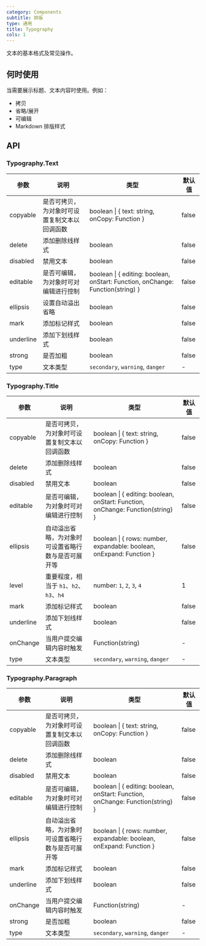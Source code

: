 ```yaml
---
category: Components
subtitle: 排版
type: 通用
title: Typography
cols: 1
---
```


文本的基本格式及常见操作。

## 何时使用

当需要展示标题、文本内容时使用。例如：
* 拷贝
* 省略/展开
* 可编辑
* Markdown 排版样式

## API

### Typography.Text

| 参数 | 说明 | 类型 | 默认值 |
| --- | --- | --- | --- |
| copyable | 是否可拷贝，为对象时可设置复制文本以回调函数 | boolean \| { text: string, onCopy: Function } | false |
| delete | 添加删除线样式 | boolean | false |
| disabled | 禁用文本 | boolean | false |
| editable | 是否可编辑，为对象时可对编辑进行控制 | boolean \| { editing: boolean, onStart: Function, onChange: Function(string) } | false |
| ellipsis | 设置自动溢出省略 | boolean | false |
| mark | 添加标记样式 | boolean | false |
| underline | 添加下划线样式 | boolean | false |
| strong | 是否加粗 | boolean | false |
| type | 文本类型 | `secondary`, `warning`, `danger` | - |

### Typography.Title

| 参数 | 说明 | 类型 | 默认值 |
| --- | --- | --- | --- |
| copyable | 是否可拷贝，为对象时可设置复制文本以回调函数 | boolean \| { text: string, onCopy: Function } | false |
| delete | 添加删除线样式 | boolean | false |
| disabled | 禁用文本 | boolean | false |
| editable | 是否可编辑，为对象时可对编辑进行控制 | boolean \| { editing: boolean, onStart: Function, onChange: Function(string) } | false |
| ellipsis | 自动溢出省略，为对象时可设置省略行数与是否可展开等 | boolean \| { rows: number, expandable: boolean, onExpand: Function } | false |
| level | 重要程度，相当于 `h1`、`h2`、`h3`、`h4` | number: `1`, `2`, `3`, `4` | 1 |
| mark | 添加标记样式 | boolean | false |
| underline | 添加下划线样式 | boolean | false |
| onChange | 当用户提交编辑内容时触发 | Function(string) | - |
| type | 文本类型 | `secondary`, `warning`, `danger` | - |

### Typography.Paragraph

| 参数 | 说明 | 类型 | 默认值 |
| --- | --- | --- | --- |
| copyable | 是否可拷贝，为对象时可设置复制文本以回调函数 | boolean \| { text: string, onCopy: Function } | false |
| delete | 添加删除线样式 | boolean | false |
| disabled | 禁用文本 | boolean | false |
| editable | 是否可编辑，为对象时可对编辑进行控制 | boolean \| { editing: boolean, onStart: Function, onChange: Function(string) } | false |
| ellipsis | 自动溢出省略，为对象时可设置省略行数与是否可展开等 | boolean \| { rows: number, expandable: boolean, onExpand: Function } | false |
| mark | 添加标记样式 | boolean | false |
| underline | 添加下划线样式 | boolean | false |
| onChange | 当用户提交编辑内容时触发 | Function(string) | - |
| strong | 是否加粗 | boolean | false |
| type | 文本类型 | `secondary`, `warning`, `danger` | - |
